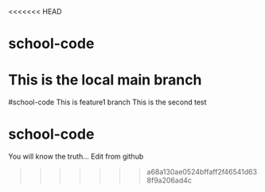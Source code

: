 <<<<<<< HEAD
# school-code
This is the local main branch
=======

#school-code
This is feature1 branch
This is the second test

# school-code
You will know the truth...
Edit from github
>>>>>>> a68a130ae0524bffaff2f46541d638f9a206ad4c
